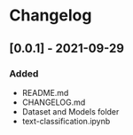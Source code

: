 # Changelog

## [0.0.1] - 2021-09-29
### Added
- README.md
- CHANGELOG.md
- Dataset and Models folder
- text-classification.ipynb